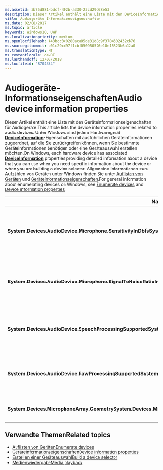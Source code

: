 ```yaml
---
ms.assetid: 3b75d881-bdcf-402b-a330-23cd29d68e53
description: Dieser Artikel enthält eine Liste mit den DeviceInformation-Eigenschaften für Audiogeräte.
title: Audiogeräte-Informationseigenschaften
ms.date: 02/08/2017
ms.topic: article
keywords: Windows10, UWP
ms.localizationpriority: medium
ms.openlocfilehash: 443bcc3c0280aca85de31d8c9f3704302432cb76
ms.sourcegitcommit: c01c29cd97f1cbf050950526e18e15823b6a12a0
ms.translationtype: MT
ms.contentlocale: de-DE
ms.lasthandoff: 12/05/2018
ms.locfileid: "8704354"
---
```

# <a name="audio-device-information-properties"></a><span data-ttu-id="71693-104">Audiogeräte-Informationseigenschaften</span><span class="sxs-lookup"><span data-stu-id="71693-104">Audio device information properties</span></span>

<span data-ttu-id="71693-105">Dieser Artikel enthält eine Liste mit den Geräteinformationseigenschaften für Audiogeräte.</span><span class="sxs-lookup"><span data-stu-id="71693-105">This article lists the device information properties related to audio devices.</span></span> <span data-ttu-id="71693-106">Unter Windows sind jedem Hardwaregerät [**DeviceInformation**](https://msdn.microsoft.com/library/windows/apps/BR225393)-Eigenschaften mit ausführlichen Geräteinformationen zugeordnet, auf die Sie zurückgreifen können, wenn Sie bestimmte Geräteinformationen benötigen oder eine Geräteauswahl erstellen möchten.</span><span class="sxs-lookup"><span data-stu-id="71693-106">On Windows, each hardware device has associated [**DeviceInformation**](https://msdn.microsoft.com/library/windows/apps/BR225393) properties providing detailed information about a device that you can use when you need specific information about the device or when you are building a device selector.</span></span> <span data-ttu-id="71693-107">Allgemeine Informationen zum Aufzählen von Geräten unter Windows finden Sie unter [Auflisten von Geräten](../devices-sensors/enumerate-devices.md) und [Geräteinformationseigenschaften](../devices-sensors/device-information-properties.md).</span><span class="sxs-lookup"><span data-stu-id="71693-107">For general information about enumerating devices on Windows, see [Enumerate devices](../devices-sensors/enumerate-devices.md) and [Device information properties](../devices-sensors/device-information-properties.md).</span></span>


|<span data-ttu-id="71693-108">Name</span><span class="sxs-lookup"><span data-stu-id="71693-108">Name</span></span>|<span data-ttu-id="71693-109">Typ</span><span class="sxs-lookup"><span data-stu-id="71693-109">Type</span></span>|<span data-ttu-id="71693-110">Beschreibung</span><span class="sxs-lookup"><span data-stu-id="71693-110">Description</span></span>|
|------------------------------------------------------------|------------|------------------------------------------------------|
|**<span data-ttu-id="71693-111">System.Devices.AudioDevice.Microphone.SensitivityInDbfs</span><span class="sxs-lookup"><span data-stu-id="71693-111">System.Devices.AudioDevice.Microphone.SensitivityInDbfs</span></span>**|<span data-ttu-id="71693-112">Double</span><span class="sxs-lookup"><span data-stu-id="71693-112">Double</span></span>|<span data-ttu-id="71693-113">Gibt die Empfindlichkeit des Mikrofons in Dezibel relativ zu Full-Scale-Einheiten (dBFS) an.</span><span class="sxs-lookup"><span data-stu-id="71693-113">Specifies the microphone sensitivity in decibels relative to full scale (dBFS) units.</span></span>|
|**<span data-ttu-id="71693-114">System.Devices.AudioDevice.Microphone.SignalToNoiseRatioInDb</span><span class="sxs-lookup"><span data-stu-id="71693-114">System.Devices.AudioDevice.Microphone.SignalToNoiseRatioInDb</span></span>**|<span data-ttu-id="71693-115">Double</span><span class="sxs-lookup"><span data-stu-id="71693-115">Double</span></span>|<span data-ttu-id="71693-116">Gibt für das Mikrofon das Signal-Rausch-Verhältnis (SNR) in Dezibeleinheiten (dB) an.</span><span class="sxs-lookup"><span data-stu-id="71693-116">Specifies the microphone signal to noise ratio (SNR) measured in decibel (dB) units.</span></span>|
|**<span data-ttu-id="71693-117">System.Devices.AudioDevice.SpeechProcessingSupported</span><span class="sxs-lookup"><span data-stu-id="71693-117">System.Devices.AudioDevice.SpeechProcessingSupported</span></span>**|<span data-ttu-id="71693-118">Boolean</span><span class="sxs-lookup"><span data-stu-id="71693-118">Boolean</span></span>|<span data-ttu-id="71693-119">Gibt an, ob das Audiogerät die Verarbeitung von Sprache unterstützt.</span><span class="sxs-lookup"><span data-stu-id="71693-119">Indicates whether the audio device supports speech processing.</span></span>|
|**<span data-ttu-id="71693-120">System.Devices.AudioDevice.RawProcessingSupported</span><span class="sxs-lookup"><span data-stu-id="71693-120">System.Devices.AudioDevice.RawProcessingSupported</span></span>**|<span data-ttu-id="71693-121">Boolean</span><span class="sxs-lookup"><span data-stu-id="71693-121">Boolean</span></span>|<span data-ttu-id="71693-122">Gibt an, ob das Audiogerät die Verarbeitung von Rohdaten unterstützt.</span><span class="sxs-lookup"><span data-stu-id="71693-122">Indicates whether the audio device supports raw processing.</span></span>|
|**<span data-ttu-id="71693-123">System.Devices.MicrophoneArray.Geometry</span><span class="sxs-lookup"><span data-stu-id="71693-123">System.Devices.MicrophoneArray.Geometry</span></span>**|<span data-ttu-id="71693-124">unsigned char[]</span><span class="sxs-lookup"><span data-stu-id="71693-124">unsigned char[]</span></span>|<span data-ttu-id="71693-125">Geometriedaten für ein Mikrofonarray.</span><span class="sxs-lookup"><span data-stu-id="71693-125">Geometry data for a microphone array.</span></span>|

## <a name="related-topics"></a><span data-ttu-id="71693-126">Verwandte Themen</span><span class="sxs-lookup"><span data-stu-id="71693-126">Related topics</span></span>

* [<span data-ttu-id="71693-127">Auflisten von Geräten</span><span class="sxs-lookup"><span data-stu-id="71693-127">Enumerate devices</span></span>](../devices-sensors/enumerate-devices.md)
* [<span data-ttu-id="71693-128">Geräteinformationseigenschaften</span><span class="sxs-lookup"><span data-stu-id="71693-128">Device information properties</span></span>](../devices-sensors/device-information-properties.md)
* [<span data-ttu-id="71693-129">Erstellen einer Geräteauswahl</span><span class="sxs-lookup"><span data-stu-id="71693-129">Build a device selector</span></span>](../devices-sensors/build-a-device-selector.md)
* [<span data-ttu-id="71693-130">Medienwiedergabe</span><span class="sxs-lookup"><span data-stu-id="71693-130">Media playback</span></span>](media-playback.md)





